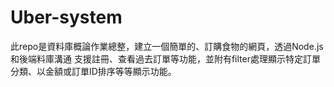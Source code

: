 # Uber-system
此repo是資料庫概論作業總整，建立一個簡單的、訂購食物的網頁，透過Node.js和後端料庫溝通
支援註冊、查看過去訂單等功能，並附有filter處理顯示特定訂單分類、以金額或訂單ID排序等等顯示功能。

